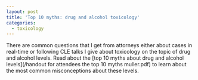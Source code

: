 ```yaml
---
layout: post
title: 'Top 10 myths: drug and alcohol toxicology'
categories:
  - toxicology
---
```



There are common questions that I get from attorneys either about cases in real-time or following CLE talks I give about toxicology on the topic of drug and alcohol levels. Read about the [top 10 myths about drug and alcohol levels](/handout for attendees the top 10 myths muller.pdf) to learn about the most common misconceptions about these levels.